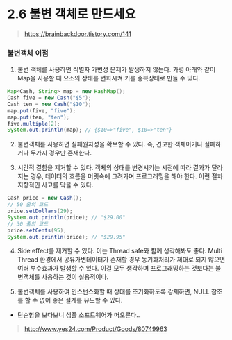 # 2.6 불변 객체로 만드세요

> https://brainbackdoor.tistory.com/141


### 불변객체 이점

1. 불변 객체를 사용하면 식별자 가변성 문제가 발생하지 않는다. 가령 아래와 같이 Map을 사용할 때 요소의 상태를 변화시켜 키를 중복상태로 만들 수 있다.

```java
Map<Cash, String> map = new HashMap();
Cash five = new Cash("$5");
Cash ten = new Cash("$10");
map.put(five, "five");
map.put(ten, "ten");
five.multiple(2);
System.out.println(map); // {$10=>"five", $10=>"ten"}
```

2. 불변객체를 사용하면 실패원자성을 확보할 수 있다. 즉, 견고한 객체이거나 실패하거나 두가지 경우만 존재한다.

3. 시간적 결함을 제거할 수 있다. 객체의 상태를 변경시키는 시점에 따라 결과가 달라지는 경우, 데이터의 흐름을 머릿속에 그려가며 프로그래밍을 해야 한다. 이런 절차지향적인 사고를 막을 수 있다.

```java
Cash price = new Cash();
// 50 줄의 코드
price.setDollars(29);
System.out.println(price); // "$29.00"
// 30 줄의 코드
price.setCents(95);
System.out.println(price); // "$29.95"
```

4. Side effect를 제거할 수 있다. 이는 Thread safe와 함께 생각해봐도 좋다. Multi Thread 환경에서 공유가변데이터가 존재할 경우 동기화처리가 제대로 되지 않으면 여러 부수효과가 발생할 수 있다. 이걸 모두 생각하며 프로그래밍하는 것보다는 불변객체를 사용하는 것이 실용적이다.

5. 불변객체를 사용하여 인스턴스화할 때 상태를 초기화하도록 강제하면, NULL 참조를 할 수 없어 좋은 설계를 유도할 수 있다.

- 단순함을 보다보니 심플 소프트웨어가 떠오른다..
> http://www.yes24.com/Product/Goods/80749963
